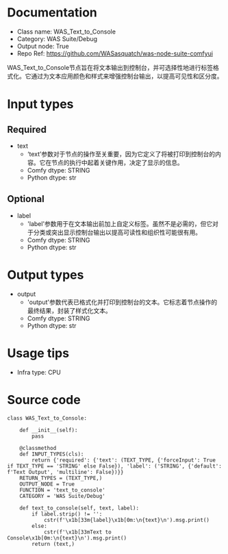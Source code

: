 # Documentation
- Class name: WAS_Text_to_Console
- Category: WAS Suite/Debug
- Output node: True
- Repo Ref: https://github.com/WASasquatch/was-node-suite-comfyui

WAS_Text_to_Console节点旨在将文本输出到控制台，并可选择性地进行标签格式化。它通过为文本应用颜色和样式来增强控制台输出，以提高可见性和区分度。

# Input types
## Required
- text
    - ‘text’参数对于节点的操作至关重要，因为它定义了将被打印到控制台的内容。它在节点的执行中起着关键作用，决定了显示的信息。
    - Comfy dtype: STRING
    - Python dtype: str
## Optional
- label
    - 'label'参数用于在文本输出前加上自定义标签。虽然不是必需的，但它对于分类或突出显示控制台输出以提高可读性和组织性可能很有用。
    - Comfy dtype: STRING
    - Python dtype: str

# Output types
- output
    - 'output'参数代表已格式化并打印到控制台的文本。它标志着节点操作的最终结果，封装了样式化文本。
    - Comfy dtype: STRING
    - Python dtype: str

# Usage tips
- Infra type: CPU

# Source code
```
class WAS_Text_to_Console:

    def __init__(self):
        pass

    @classmethod
    def INPUT_TYPES(cls):
        return {'required': {'text': (TEXT_TYPE, {'forceInput': True if TEXT_TYPE == 'STRING' else False}), 'label': ('STRING', {'default': f'Text Output', 'multiline': False})}}
    RETURN_TYPES = (TEXT_TYPE,)
    OUTPUT_NODE = True
    FUNCTION = 'text_to_console'
    CATEGORY = 'WAS Suite/Debug'

    def text_to_console(self, text, label):
        if label.strip() != '':
            cstr(f'\x1b[33m{label}\x1b[0m:\n{text}\n').msg.print()
        else:
            cstr(f'\x1b[33mText to Console\x1b[0m:\n{text}\n').msg.print()
        return (text,)
```